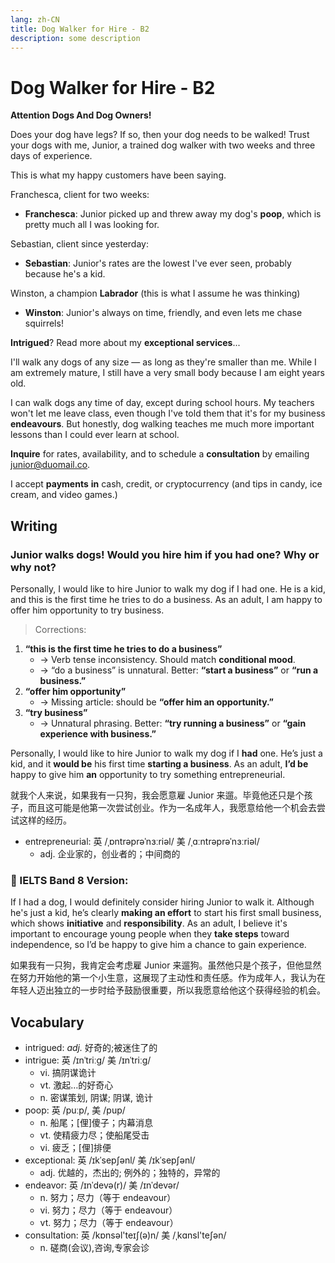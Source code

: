 ```yaml
---
lang: zh-CN
title: Dog Walker for Hire - B2
description: some description
---
```


# Dog Walker for Hire - B2

**Attention Dogs And Dog Owners!**

Does your dog have legs? If so, then your dog needs to be walked! Trust your dogs with me, Junior, a trained dog walker with two weeks and three days of experience.

This is what my happy customers have been saying.

Franchesca, client for two weeks:

- **Franchesca**: Junior picked up and threw away my dog's **poop**, which is pretty much all I was looking for.

Sebastian, client since yesterday:

- **Sebastian**: Junior's rates are the lowest I've ever seen, probably because he's a kid.

Winston, a champion **Labrador** (this is what I assume he was thinking)

- **Winston**: Junior's always on time, friendly, and even lets me chase squirrels!

**Intrigued**? Read more about my **exceptional services**...

I'll walk any dogs of any size — as long as they're smaller than me. While I am extremely mature, I still have a very small body because I am eight years old.

I can walk dogs any time of day, except during school hours. My teachers won't let me leave class, even though I've told them that it's for my business **endeavours**. But honestly, dog walking teaches me much more important lessons than I could ever learn at school.

**Inquire** for rates, availability, and to schedule a **consultation** by emailing junior@duomail.co.

I accept **payments** **in** cash, credit, or cryptocurrency (and tips in candy, ice cream, and video games.)

## Writing

### Junior walks dogs! Would you hire him if you had one? Why or why not?

Personally, I would like to hire Junior to walk my dog if I had one. He is a kid, and this is the first time he tries to do a business. As an adult, I am happy to offer him opportunity to try business.

> Corrections:

1. **“this is the first time he tries to do a business”**
   - → Verb tense inconsistency. Should match **conditional mood**.
   - → “do a business” is unnatural. Better: **“start a business”** or **“run a business.”**
2. **“offer him opportunity”**
   - → Missing article: should be **“offer him an opportunity.”**
3. **“try business”**
   - → Unnatural phrasing. Better: **“try running a business”** or **“gain experience with business.”**

Personally, I would like to hire Junior to walk my dog if I **had** one. He’s just a kid, and it **would be** his first time **starting a business**. As an adult, **I’d be** happy to give him **an** opportunity to try something entrepreneurial.

就我个人来说，如果我有一只狗，我会愿意雇 Junior 来遛。毕竟他还只是个孩子，而且这可能是他第一次尝试创业。作为一名成年人，我愿意给他一个机会去尝试这样的经历。

- entrepreneurial: 英 /ˌɒntrəprəˈnɜːriəl/ 美 /ˌɑːntrəprəˈnɜːriəl/
  - adj. 企业家的，创业者的；中间商的

### 🌟 IELTS Band 8 Version:

If I had a dog, I would definitely consider hiring Junior to walk it. Although he's just a kid, he’s clearly **making an effort** to start his first small business, which shows **initiative** and **responsibility**. As an adult, I believe it's important to encourage young people when they **take steps** toward independence, so I’d be happy to give him a chance to gain experience.

如果我有一只狗，我肯定会考虑雇 Junior 来遛狗。虽然他只是个孩子，但他显然在努力开始他的第一个小生意，这展现了主动性和责任感。作为成年人，我认为在年轻人迈出独立的一步时给予鼓励很重要，所以我愿意给他这个获得经验的机会。

## Vocabulary

- intrigued: _adj._ 好奇的;被迷住了的
- intrigue: 英 /ɪnˈtriːɡ/ 美 /ɪnˈtriːɡ/
  - vi. 搞阴谋诡计
  - vt. 激起…的好奇心
  - n. 密谋策划, 阴谋; 阴谋, 诡计
- poop: 英 /puːp/, 美 /pup/
  - n. 船尾；[俚]傻子；内幕消息
  - vt. 使精疲力尽；使船尾受击
  - vi. 疲乏；[俚]排便
- exceptional: 英 /ɪkˈsepʃənl/ 美 /ɪkˈsepʃənl/
  - adj. 优越的，杰出的; 例外的；独特的，异常的
- endeavor: 英 /ɪnˈdevə(r)/ 美 /ɪnˈdevər/
  - n. 努力；尽力（等于 endeavour）
  - vi. 努力；尽力（等于 endeavour）
  - vt. 努力；尽力（等于 endeavour）
- consultation: 英 /kɒnsəl'teɪʃ(ə)n/ 美 /ˌkɑnsl'teʃən/
  - n. 磋商(会议),咨询,专家会诊
